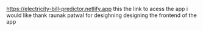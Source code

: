 https://electricity-bill-predictor.netlify.app this the link to acess the app  i would like thank raunak patwal for desighning  designing the frontend of the app
